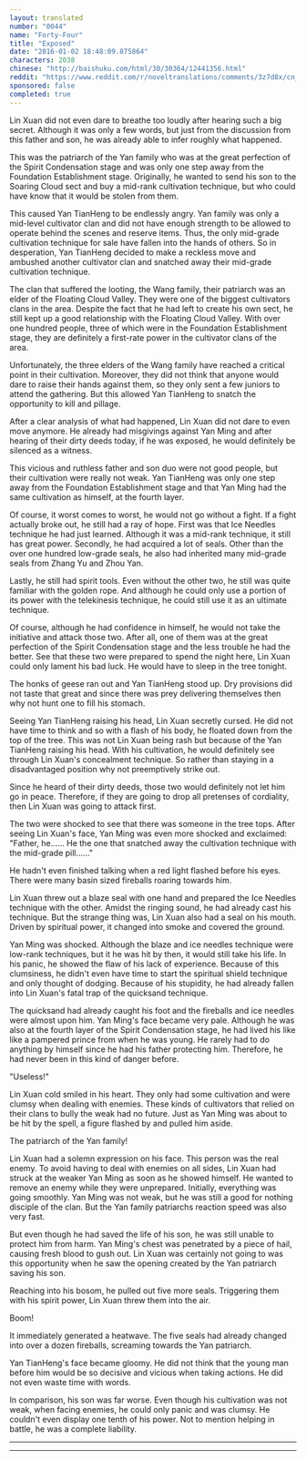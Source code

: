 ```yaml
---
layout: translated
number: "0044"
name: "Forty-Four"
title: "Exposed"
date: "2016-01-02 18:48:09.875864"
characters: 2038
chinese: "http://baishuku.com/html/30/30364/12441356.html"
reddit: "https://www.reddit.com/r/noveltranslations/comments/3z7d8x/cn_tempered_immortal_chapter_0044/"
sponsored: false
completed: true
---
```


Lin Xuan did not even dare to breathe too loudly after hearing such a big secret. Although it was only a few words, but just from the discussion from this father and son, he was already able to infer roughly what happened.

This was the patriarch of the Yan family who was at the great perfection of the Spirit Condensation stage and was only one step away from the Foundation Establishment stage. Originally, he wanted to send his son to the Soaring Cloud sect and buy a mid-rank cultivation technique, but who could have know that it would be stolen from them.

This caused Yan TianHeng to be endlessly angry. Yan family was only a mid-level cultivator clan and did not have enough strength to be allowed to operate behind the scenes and reserve items. Thus, the only mid-grade cultivation technique for sale have fallen into the hands of others. So in desperation, Yan TianHeng decided to make a reckless move and ambushed another cultivator clan and snatched away their mid-grade cultivation technique.

The clan that suffered the looting, the Wang family, their patriarch was an elder of the Floating Cloud Valley. They were one of the biggest cultivators clans in the area. Despite the fact that he had left to create his own sect, he still kept up a good relationship with the Floating Cloud Valley. With over one hundred people, three of which were in the Foundation Establishment stage, they are definitely a first-rate power in the cultivator clans of the area.

Unfortunately, the three elders of the Wang family have reached a critical point in their cultivation. Moreover, they did not think that anyone would dare to raise their hands against them, so they only sent a few juniors to attend the gathering. But this allowed Yan TianHeng to snatch the opportunity to kill and pillage.

After a clear analysis of what had happened, Lin Xuan did not dare to even move anymore. He already had misgivings against Yan Ming and after hearing of their dirty deeds today, if he was exposed, he would definitely be silenced as a witness.

This vicious and ruthless father and son duo were not good people, but their cultivation were really not weak. Yan TianHeng was only one step away from the Foundation Establishment stage and that Yan Ming had the same cultivation as himself, at the fourth layer.

Of course, it worst comes to worst, he would not go without a fight. If a fight actually broke out, he still had a ray of hope. First was that Ice Needles technique he had just learned. Although it was a mid-rank technique, it still has great power. Secondly, he had acquired a lot of seals. Other than the over one hundred low-grade seals, he also had inherited many mid-grade seals from Zhang Yu and Zhou Yan.

Lastly, he still had spirit tools. Even without the other two, he still was quite familiar with the golden rope. And although he could only use a portion of its power with the telekinesis technique, he could still use it as an ultimate technique.

Of course, although he had confidence in himself, he would not take the initiative and attack those two. After all, one of them was at the great perfection of the Spirit Condensation stage and the less trouble he had the better. See that these two were prepared to spend the night here, Lin Xuan could only lament his bad luck. He would have to sleep in the tree tonight.

The honks of geese ran out and Yan TianHeng stood up. Dry provisions did not taste that great and since there was prey delivering themselves then why not hunt one to fill his stomach.

Seeing Yan TianHeng raising his head, Lin Xuan secretly cursed. He did not have time to think and so with a flash of his body, he floated down from the top of the tree. This was not Lin Xuan being rash but because of the Yan TianHeng raising his head. With his cultivation, he would definitely see through Lin Xuan's concealment technique. So rather than staying in a disadvantaged position why not preemptively strike out.

Since he heard of their dirty deeds, those two would definitely not let him go in peace. Therefore, if they are going to drop all pretenses of cordiality, then Lin Xuan was going to attack first.

The two were shocked to see that there was someone in the tree tops. After seeing Lin Xuan's face, Yan Ming was even more shocked and exclaimed: "Father, he...... He the one that snatched away the cultivation technique with the mid-grade pill......"

He hadn't even finished talking when a red light flashed before his eyes. There were many basin sized fireballs roaring towards him.

Lin Xuan threw out a blaze seal with one hand and prepared the Ice Needles technique with the other. Amidst the ringing sound, he had already cast his technique. But the strange thing was, Lin Xuan also had a seal on his mouth. Driven by spiritual power, it changed into smoke and covered the ground.

Yan Ming was shocked. Although the blaze and ice needles technique were low-rank techniques, but it he was hit by then, it would still take his life. In his panic, he showed the flaw of his lack of experience. Because of this clumsiness, he didn't even have time to start the spiritual shield technique and only thought of dodging. Because of his stupidity, he had already fallen into Lin Xuan's fatal trap of the quicksand technique.

The quicksand had already caught his foot and the fireballs and ice needles were almost upon him. Yan Ming's face became very pale. Although he was also at the fourth layer of the Spirit Condensation stage, he had lived his like like a pampered prince from when he was young. He rarely had to do anything by himself since he had his father protecting him. Therefore, he had never been in this kind of danger before.

"Useless!"

Lin Xuan cold smiled in his heart. They only had some cultivation and were clumsy when dealing with enemies. These kinds of cultivators that relied on their clans to bully the weak had no future. Just as Yan Ming was about to be hit by the spell, a figure flashed by and pulled him aside.

The patriarch of the Yan family!

Lin Xuan had a solemn expression on his face. This person was the real enemy. To avoid having to deal with enemies on all sides, Lin Xuan had struck at the weaker Yan Ming as soon as he showed himself. He wanted to remove an enemy while they were unprepared. Initially, everything was going smoothly. Yan Ming was not weak, but he was still a good for nothing disciple of the clan. But the Yan family patriarchs reaction speed was also very fast.

But even though he had saved the life of his son, he was still unable to protect him from harm. Yan Ming's chest was penetrated by a piece of hail, causing fresh blood to gush out. Lin Xuan was certainly not going to was this opportunity when he saw the opening created by the Yan patriarch saving his son.

Reaching into his bosom, he pulled out five more seals. Triggering them with his spirit power, Lin Xuan threw them into the air.

Boom!

It immediately generated a heatwave. The five seals had already changed into over a dozen fireballs, screaming towards the Yan patriarch.

Yan TianHeng's face became gloomy. He did not think that the young man before him would be so decisive and vicious when taking actions. He did not even waste time with words.

In comparison, his son was far worse. Even though his cultivation was not weak, when facing enemies, he could only panic and was clumsy. He couldn't even display one tenth of his power. Not to mention helping in battle, he was a complete liability.

- - -
- - -

